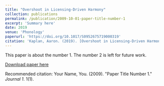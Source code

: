 ```yaml
---
title: "Overshoot in Licensing-Driven Harmony"
collection: publications
permalink: /publication/2009-10-01-paper-title-number-1
excerpt: 'Summary here'
date: 2019
venue: 'Phonology'
paperurl: 'https://doi.org/10.1017/S0952675719000319'
citation: 'Kaplan, Aaron. (2019). [Overshoot in Licensing-Driven Harmony](https://doi.org/10.1017/S0952675719000319). <i>Phonology</i>. 36.4: 605-626.'
---
```

This paper is about the number 1. The number 2 is left for future work.

[Download paper here](http://academicpages.github.io/files/paper1.pdf)

Recommended citation: Your Name, You. (2009). "Paper Title Number 1." <i>Journal 1</i>. 1(1).
